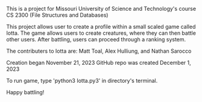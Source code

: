 This is a project for Missouri University of Science and Technology's course CS 2300
(File Structures and Databases)

This project allows user to create a profile within a small scaled game called Iotta.
The game allows users to create creatures, where they can then battle other users.
After battling, users can proceed through a ranking system.

The contributers to Iotta are:
Matt Toal, Alex Hulliung, and Nathan Sarocco

Creation began November 21, 2023
GitHub repo was created December 1, 2023

To run game, type 'python3 Iotta.py3' in directory's terminal.

Happy battling!
